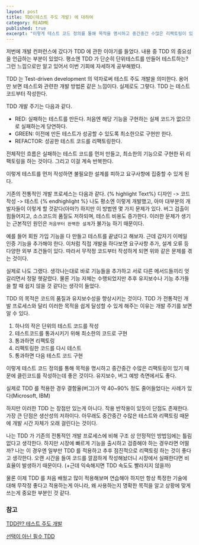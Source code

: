 ```yaml
---
layout: post
title: TDD(테스트 주도 개발) 에 대하여
category: README
published: true
excerpt: "이렇게 테스트 코드 정의를 통해 목적을 명시하고 중간중간 수많은 리팩토링이 있기 때문에 클린코드를 작성하는데 좋은 것이다. 유지보수, 버그 예방 측면에서도 좋다.실제로 TDD 를 적용한 경우 결함율(버그)가 약 40~90% 정도 줄어들었다는 사례가 있다(Microsoft, IBM) 하지만 이러한 TDD 는 장점만 있는게 아니다. 작용 반작용이 있듯이 단점도 존재한다. 가장 큰 단점은 생산성의 저하이다. 아무래도 중간중간 수많은 테스트와 리팩토링 때문에 개발 시간 자체가 오래 걸린다는 것이다.나는 TDD 가 기존의 전통적인 개발 프로세스에 비해 구조 상 안정적인 방법임에는 틀림없다고 생각한다. 하지만 시장에 빠르게 기능을 출시하고 검증해야 하는 경우라면 어떨까? 나는 이 경우엔 일부만 TDD 를 적용하고 추후 점진적으로 리팩토링 하는 것이 좋다고 생각한다. 오랜 시간을 들여 코드를 깔끔하게 작성해놨더니 시장에서 실패한다면 비효율이 발생하기 때문이다."
---
```


저번에 개발 컨퍼런스에 갔다가 TDD 에 관한 이야기를 들었다. 내용 중 TDD 의 중요성을 언급하는 부분이 있었다. 평소엔 TDD 가 단순히 단위테스트를 만들어 테스트하는? 그런 느낌으로만 알고 있어서 이번 기회에 자세하게 공부해봤다. 

TDD 는 Test-driven development 의 약자로써 테스트 주도 개발을 의미한다. 용어만 보면 테스트와 관련한 개발 방법론 같은 느낌이다. 실제로도 그렇다. TDD 는 테스트 코드부터 작성한다. 

TDD 개발 주기는 다음과 같다. 

- RED: 실패하는 테스트를 만든다. 처음엔 해당 기능을 구현하는 실제 코드가 없으므로 실패하는게 당연하다.
- GREEN: 이전에 만든 테스트가 성공할 수 있도록 최소한으로 구현만 한다. 
- REFACTOR: 성공한 테스트 코드를 리팩토링한다. 

전체적인 흐름은 실패하는 테스트 코드를 먼저 만들고, 최소한의 기능으로 구현한 뒤 리팩토링을 하는 것이다. 그리고 이걸 계속 반복한다. 

이렇게 테스트를 먼저 작성하면 불필요한 설계를 피하고 요구사항에 집중할 수 있게 된다. 

기존의 전통적인 개발 프로세스는 다음과 같다. 
{% highlight Text%}
디자인 -> 코드작성 -> 테스트
{% endhighlight %}
나도 평소엔 이렇게 개발했고, 아마 대부분의 개발자들이 이렇게 할 것같다(아마?)
하지만 이 방법엔 몇 가지 문제가 있다. 버그 검출이 힘들어지고, 소스코드의 품질도 저하되며, 테스트 비용도 증가한다. 이러한 문제가 생기는 근본적인 원인은 `처음부터 완벽한 설계`가 불가능 하기 때문이다. 

예를 들어 회원 가입 기능을 다 만들고 테스트를 끝냈다고 해보자. 근데 갑자기 이메일 인증 기능을 추가해야 한다. 이처럼 직접 개발을 하다보면 요구사항 추가, 설계 오류 등 다양한 외부 조건들이 있다. 따라서 무작정 코드부터 작성하게 되면 위와 같은 문제를 겪는 것이다. 

실제로 나도 그랬다. 생각나는대로 바로 기능들을 추가하고 서로 다른 메서드들끼리 엇갈리면서 정말 헷갈렸다. 물론 기능 자체는 수행되었지만 추후 유지보수나 기능 추가들을 할 때 쉽지 않을 것 같다는 생각이 들었다. 

TDD 의 목적은 코드의 품질과 유지보수성을 향상시키는 것이다. TDD 가 전통적인 개발 프로세스와 달리 이러한 목적을 쉽게 달성할 수 있게 해주는 이유는 개발 주기를 보면 알 수 있다. 
1) 하나의 작은 단위의 테스트 코드를 작성
2) 테스트코드를 통과시키기 위해 최소한의 코드로 구현
3) 통과하면 리펙토링
4) 리펙토링한 코드를 다시 테스트
5) 통과하면 다음 테스트 코드 구현

이렇게 테스트 코드 정의를 통해 목적을 명시하고 중간중간 수많은 리팩토링이 있기 때문에 클린코드를 작성하는데 좋은 것이다. 유지보수, 버그 예방 측면에서도 좋다. 

실제로 TDD 를 적용한 경우 결함율(버그)가 약 40~90% 정도 줄어들었다는 사례가 있다(Microsoft, IBM)

하지만 이러한 TDD 는 장점만 있는게 아니다. 작용 반작용이 있듯이 단점도 존재한다. 가장 큰 단점은 생산성의 저하이다. 아무래도 중간중간 수많은 테스트와 리팩토링 때문에 개발 시간 자체가 오래 걸린다는 것이다.

나는 TDD 가 기존의 전통적인 개발 프로세스에 비해 구조 상 안정적인 방법임에는 틀림없다고 생각한다. 하지만 시장에 빠르게 기능을 출시하고 검증해야 하는 경우라면 어떨까? 나는 이 경우엔 일부만 TDD 를 적용하고 추후 점진적으로 리팩토링 하는 것이 좋다고 생각한다. 오랜 시간을 들여 코드를 깔끔하게 작성해놨더니 시장에서 실패한다면 비효율이 발생하기 때문이다. 
(+근데 익숙해지면 TDD 속도도 빨라지지 않을까)

물론 이제 TDD 를 처음 배웠고 많이 적용해보며 연습해야 하지만 항상 특정한 기술에 대해 무작정 좋다고 적용하는게 아니라, 왜 사용하는지 명확한 목적을 알고 상황에 맞게 쓰는게 중요한 부분인 것 같다. 

### 참고
[TDD란? 테스트 주도 개발](https://hanamon.kr/tdd%EB%9E%80-%ED%85%8C%EC%8A%A4%ED%8A%B8-%EC%A3%BC%EB%8F%84-%EA%B0%9C%EB%B0%9C/)

[선택이 아닌 필수 TDD](https://ahea.wordpress.com/2018/09/10/%EC%84%A0%ED%83%9D%EC%9D%B4-%EC%95%84%EB%8B%8C-%ED%95%84%EC%88%98-tdd/)

